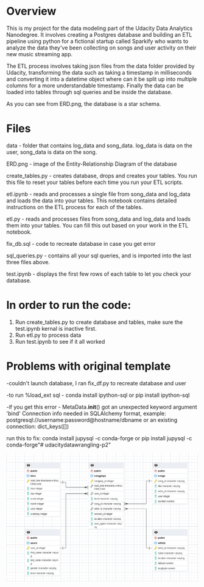 Overview
================================

This is my project for the data modeling part of the Udacity Data Analytics Nanodegree. It involves creating a Postgres database and building an ETL pipeline using python for a fictional startup called Sparkify who wants to analyze the data they've been collecting on songs and user activity on their new music streaming app. 

The ETL process involves taking json files from the data folder provided by Udacity, transforming the data such as taking a timestamp in milliseconds and converting it into a datetime object where can it be split up into multiple columns for a more understandable timestamp. Finally the data can be loaded into tables through sql queries and be inside the database.

As you can see from ERD.png, the database is a star schema.

Files
================================

data - folder that contains log_data and song_data. log_data is data on the user, song_data is data on the song.

ERD.png - image of the Entity-Relationship Diagram of the database

create_tables.py - creates database, drops and creates your tables. You run this file to reset your tables before each time you run your ETL scripts.

etl.ipynb - reads and processes a single file from song_data and log_data and loads the data into your tables. This notebook contains detailed instructions on the ETL process for each of the tables.

etl.py - reads and processes files from song_data and log_data and loads them into your tables. You can fill this out based on your work in the ETL notebook.

fix_db.sql - code to recreate database in case you get error

sql_queries.py - contains all your sql queries, and is imported into the last three files above.

test.ipynb - displays the first few rows of each table to let you check your database.


In order to run the code:
================================
1. Run create_tables.py to create database and tables, make sure the test.ipynb kernal is inactive first.
2. Run etl.py to process data
3. Run test.ipynb to see if it all worked


Problems with original template
================================
-couldn't launch database, I ran fix_df.py to recreate database and user

-to run %load_ext sql - conda install ipython-sql or pip install ipython-sql

-if you get this error - MetaData.__init__() got an unexpected keyword argument 'bind'
Connection info needed in SQLAlchemy format, example:
               postgresql://username:password@hostname/dbname
               or an existing connection: dict_keys([])

run this to fix:
conda install jupysql -c conda-forge or pip install jupysql -c conda-forge"# udacitydatawrangling-p2" 

<img src="ERD.png"/>
